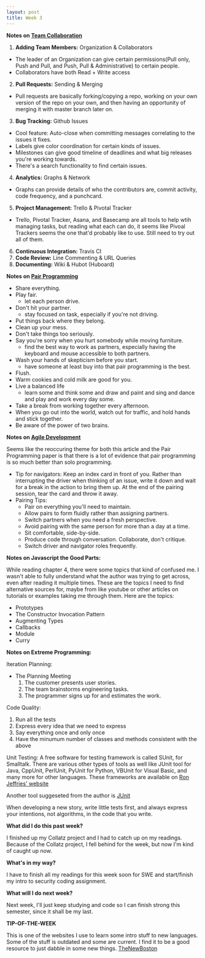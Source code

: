 ```yaml
---
layout: post
title: Week 3
---
```


**Notes on [Team Collaboration](https://code.tutsplus.com/articles/team-collaboration-with-github--net-29876)**

1. **Adding Team Members:** Organization & Collaborators
* The leader of an Organization can give certain permissions(Pull only, Push and Pull, and Push, Pull & Administrative) to certain people.
* Collaborators have both Read + Write access
2. **Pull Requests:** Sending & Merging
* Pull requests are basically forking/copying a repo, working on your own version of the repo on your own, and then having an opportunity of merging it with master branch later on. 
3. **Bug Tracking:** Github Issues
* Cool feature: Auto-close when committing messages correlating to the issues it fixes.
* Labels give color coordination for certain kinds of issues. 
* Milestones can give good timeline of deadlines and what big releases you're working towards. 
* There's a search functionality to find certain issues.
4. **Analytics:** Graphs & Network
* Graphs can provide details of who the contributors are, commit activity, code frequency, and a punchcard. 
5. **Project Management:** Trello & Pivotal Tracker
* Trello, Pivotal Tracker, Asana, and Basecamp are all tools to help wtih managing tasks, but reading what each can do, it seems like Pivoal Trackers seems the one that'd probably like to use. Still need to try out all of them.
6. **Continuous Integration:** Travis CI
7. **Code Review:** Line Commenting & URL Queries
8. **Documenting:** Wiki & Hubot (Huboard)

**Notes on [Pair Programming](http://www2.york.psu.edu/~sg3/cmpbd205/assign/week01/ACMarticlePairProgramming.pdf)**
* Share everything.
* Play fair. 
	* let each person drive. 
* Don't hit your partner. 
	* stay focused on task, especially if you're not driving.
* Put things back where they belong. 
* Clean up your mess.
* Don't take things too seriously.
* Say you're sorry when you hurt somebody while moving furniture. 
	* find the best way to work as partners, especially having the keyboard and mouse accessible to both partners. 
* Wash your hands of skepticism before you start. 
	* have someone at least buy into that pair programming is the best.
* Flush.
* Warm cookies and cold milk are good for you.
* Live a balanced life 
	* learn some and think some and draw and paint and sing and dance and play and work every day some.
* Take a break from working together every afternoon.
* When you go out into the world, watch out for traffic, and hold hands and stick together.
* Be aware of the power of two brains.

**Notes on [Agile Development](http://www.jamesshore.com/Agile-Book/pair_programming.html)**

Seems like the reoccuring theme for both this article and the Pair Programming paper is that there is a lot of evidence that pair programming is so much better than solo programming.
* Tip for navigators: Keep an index card in front of you. Rather than interrupting the driver when thinking of an issue, write it down and wait for a break in the action to bring them up. At the end of the pairing session, tear the card and throw it away.
* Pairing Tips:
	* Pair on everything you'll need to maintain.
	* Allow pairs to form fluidly rather than assigning partners.
	* Switch partners when you need a fresh perspective. 
	* Avoid pairing with the same person for more than a day at a time.
	* Sit comfortable, side-by-side.
	* Produce code through conversation. Collaborate, don't critique.
	* Switch driver and navigator roles frequently.

**Notes on Javascript the Good Parts:**

While reading chapter 4, there were some topics that kind of confused me. I wasn't able to fully understand what the author was trying to get across, even after reading it multiple times. These are the topics I need to find alternative sources for, maybe from like youtube or other articles on tutorials or examples taking me through them. 
Here are the topics:
* Prototypes
* The Constructor Invocation Pattern
* Augmenting Types
* Callbacks
* Module
* Curry

**Notes on Extreme Programming:**

Iteration Planning:
* The Planning Meeting
	1. The customer presents user stories.
	2. The team brainstorms engineering tasks.
	3. The programmer signs up for and estimates the work.

Code Quality:
1. Run all the tests
2. Express every idea that we need to express
3. Say everything once and only once
4. Have the minumum number of classes and methods consistent with the above

Unit Testing:
A free software for testing framework is called SUnit, for Smalltalk. There are various other types of tools as well like JUnit tool for Java, CppUnit, PerlUnit, PyUnit for Python, VBUnit for Visual Basic, and many more for other languages. These frameworks are available on [Ron Jeffries' website](http://ronjeffries.com/)

Another tool suggeseted from the author is [JUnit](http://junit.org/junit4/)

When developing a new story, write little tests first, and always express your intentions, not algorithms, in the code that you write. 

**What did I do this past week?**

I finished up my Collatz project and I had to catch up on my readings. Because of the Collatz project, I fell behind for the week, but now I'm kind of caught up now. 

**What's in my way?**

I have to finish all my readings for this week soon for SWE and start/finish my intro to security coding assignment. 

**What will I do next week?**

Next week, I'll just keep studying and code so I can finish strong this semester, since it shall be my last. 

**TIP-OF-THE-WEEK**

This is one of the websites I use to learn some intro stuff to new languages. Some of the stuff is outdated and some are current. I find it to be a good resource to just dabble in some new things. [TheNewBoston](https://thenewboston.com/)